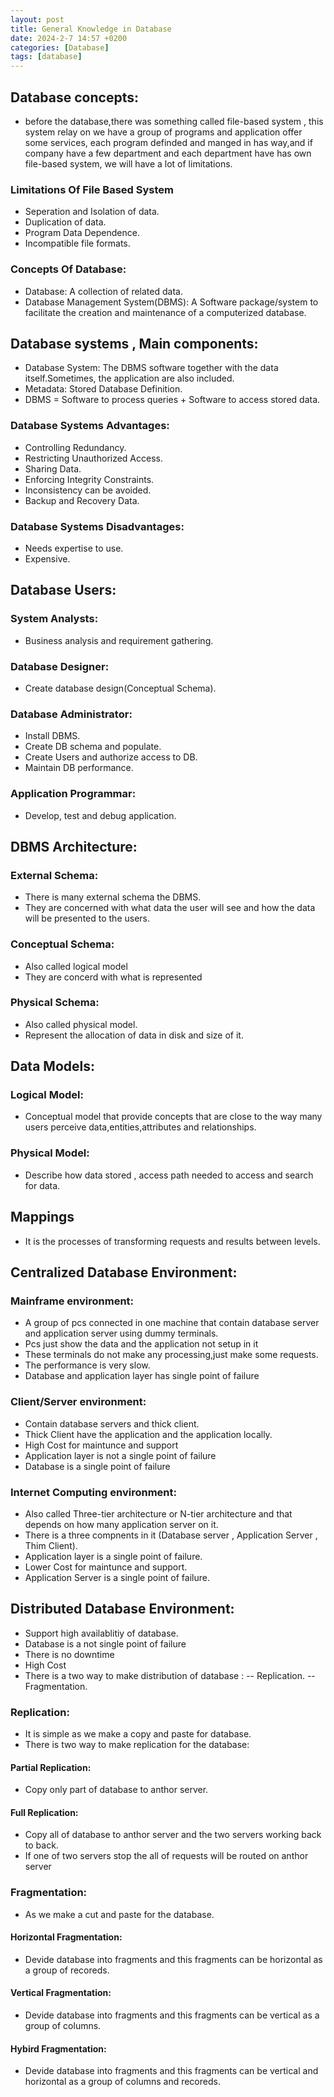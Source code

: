 ```yaml
---
layout: post
title: General Knowledge in Database
date: 2024-2-7 14:57 +0200
categories: [Database]
tags: [database]
---
```

## Database concepts:
- before the database,there was something called file-based system , this system relay on we have a group of programs and application offer some services, each program definded and manged in has way,and if company have a few department and each department have has own file-based system,  we will have a lot of limitations.
### Limitations Of File Based System
- Seperation and Isolation of data.
- Duplication of data.
- Program Data Dependence.
- Incompatible file formats.
### Concepts Of Database:
- Database: A collection of related data.
- Database Management System(DBMS): A Software package/system to facilitate the creation and maintenance of a computerized database.
## Database systems ,  Main components:
- Database System: The DBMS software together with the data itself.Sometimes, the application are also included.
- Metadata: Stored Database Definition.
- DBMS = Software to process queries + Software to access stored data. 
### Database Systems Advantages:
- Controlling Redundancy.
- Restricting Unauthorized Access.
- Sharing Data.
- Enforcing Integrity Constraints.
- Inconsistency can be avoided.
- Backup and Recovery Data.
### Database Systems Disadvantages:
- Needs expertise to use.
- Expensive.
## Database Users:
### System Analysts:
- Business analysis and requirement gathering.
### Database Designer:
- Create database design(Conceptual Schema).
### Database Administrator:
- Install DBMS.
- Create DB schema and populate.
- Create Users and authorize access to DB.
- Maintain DB performance.
### Application Programmar:
- Develop, test and debug application. 
## DBMS Architecture:
### External Schema:
- There is many external schema the DBMS.
- They are concerned with what data the user will see and how the data will be presented to the users.
### Conceptual Schema:
- Also called logical model
- They are concerd with what is represented
### Physical Schema:
- Also called physical model.
- Represent the allocation of data in disk and size of it.
## Data Models:
### Logical Model:
- Conceptual model that provide concepts that are close to the way many users perceive data,entities,attributes and relationships.
### Physical Model:
- Describe how data stored , access path needed to access and search for data.
## Mappings
- It is the processes of transforming requests and results between levels.
## Centralized Database Environment:
### Mainframe environment:
- A group of pcs connected in one machine that contain database server and application server using dummy terminals.
- Pcs just show the data and the application not setup in it
- These terminals do not make any processing,just make some requests.
- The performance is very slow.
- Database and application layer has single point of failure
### Client/Server environment:
- Contain database servers and thick client.
- Thick Client have the application and the application locally.
- High Cost for maintunce and support
- Application layer is not a single point of failure
- Database is a single point of failure
### Internet Computing environment:
- Also called Three-tier architecture or N-tier architecture and that depends on how many application server on it.
- There is a three compnents in it (Database server , Application Server , Thim Client).
- Application layer is  a single point of failure.
- Lower Cost for maintunce and support.
- Application Server is a single point of failure.
## Distributed Database Environment:
- Support high availablitiy of database.
- Database is a not single point of failure 
- There is no downtime
- High Cost 
- There is a two way to make distribution of database :
-- Replication.
-- Fragmentation.
### Replication:
- It is simple as we make a copy and paste for database.
- There is two way to make replication for the database:
#### Partial Replication:
- Copy only part of database to anthor server.
#### Full Replication:
- Copy all of database to anthor server and the two servers working back to back.
- If one of two servers stop the all of requests will be routed on anthor server
### Fragmentation:
- As we make a cut and paste for the database.
#### Horizontal Fragmentation:
- Devide database into fragments and this fragments can be horizontal as a group of recoreds.
#### Vertical Fragmentation:
- Devide database into fragments and this fragments can be vertical as a group of columns.
#### Hybird Fragmentation:
- Devide database into fragments and this fragments can be vertical and horizontal as a group of columns and recoreds.
